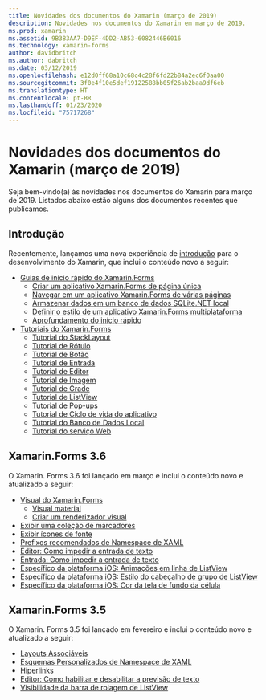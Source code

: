 ```yaml
---
title: Novidades dos documentos do Xamarin (março de 2019)
description: Novidades nos documentos do Xamarin em março de 2019.
ms.prod: xamarin
ms.assetid: 9B383AA7-D9EF-4DD2-AB53-6082446B6016
ms.technology: xamarin-forms
author: davidbritch
ms.author: dabritch
ms.date: 03/12/2019
ms.openlocfilehash: e12d0ff68a10c68c4c28f6fd22b84a2ec6f0aa00
ms.sourcegitcommit: 3f0e4f10e5def19122588bb05f26ab2baa9df6eb
ms.translationtype: HT
ms.contentlocale: pt-BR
ms.lasthandoff: 01/23/2020
ms.locfileid: "75717268"
---
```

# <a name="xamarin-docs-whats-new-march-2019"></a>Novidades dos documentos do Xamarin (março de 2019)

Seja bem-vindo(a) às novidades nos documentos do Xamarin para março de 2019. Listados abaixo estão alguns dos documentos recentes que publicamos.

## <a name="get-started"></a>Introdução

Recentemente, lançamos uma nova experiência de [introdução](~/get-started/index.yml) para o desenvolvimento do Xamarin, que inclui o conteúdo novo a seguir:

- [Guias de início rápido do Xamarin.Forms](~/get-started/quickstarts/index.md)
  - [Criar um aplicativo Xamarin.Forms de página única](~/get-started/quickstarts/single-page.md)
  - [Navegar em um aplicativo Xamarin.Forms de várias páginas](~/get-started/quickstarts/multi-page.md)
  - [Armazenar dados em um banco de dados SQLite.NET local](~/get-started/quickstarts/database.md)
  - [Definir o estilo de um aplicativo Xamarin.Forms multiplataforma](~/get-started/quickstarts/styling.md)
  - [Aprofundamento do início rápido](~/get-started/quickstarts/deepdive.md)
- [Tutoriais do Xamarin.Forms](~/get-started/tutorials/index.yml)
  - [Tutorial do StackLayout](~/get-started/tutorials/stacklayout/index.yml)
  - [Tutorial de Rótulo](~/get-started/tutorials/label/index.yml)
  - [Tutorial de Botão](~/get-started/tutorials/button/index.yml)
  - [Tutorial de Entrada](~/get-started/tutorials/entry/index.yml)
  - [Tutorial de Editor](~/get-started/tutorials/editor/index.yml)
  - [Tutorial de Imagem](~/get-started/tutorials/image/index.yml)
  - [Tutorial de Grade](~/get-started/tutorials/grid/index.yml)
  - [Tutorial de ListView](~/get-started/tutorials/listview/index.yml)
  - [Tutorial de Pop-ups](~/get-started/tutorials/pop-ups/index.yml)
  - [Tutorial de Ciclo de vida do aplicativo](~/get-started/tutorials/app-lifecycle/index.yml)
  - [Tutorial do Banco de Dados Local](~/get-started/tutorials/local-database/index.yml)
  - [Tutorial do serviço Web](~/get-started/tutorials/web-service/index.yml)

## <a name="xamarinforms-36"></a>Xamarin.Forms 3.6

O Xamarin. Forms 3.6 foi lançado em março e inclui o conteúdo novo e atualizado a seguir:

- [Visual do Xamarin.Forms](~/xamarin-forms/user-interface/visual/index.md)
  - [Visual material](~/xamarin-forms/user-interface/visual/material-visual.md)
  - [Criar um renderizador visual](~/xamarin-forms/user-interface/visual/create.md)
- [Exibir uma coleção de marcadores](~/xamarin-forms/user-interface/map/pins.md#display-a-pin-collection)
- [Exibir ícones de fonte](~/xamarin-forms/user-interface/text/fonts.md#display-font-icons)
- [Prefixos recomendados de Namespace de XAML](~/xamarin-forms/xaml/custom-prefix.md)
- [Editor: Como impedir a entrada de texto](~/xamarin-forms/user-interface/text/editor.md#preventing-text-entry)
- [Entrada: Como impedir a entrada de texto](~/xamarin-forms/user-interface/text/entry.md#preventing-text-entry)
- [Específico da plataforma iOS: Animações em linha de ListView](~/xamarin-forms/platform/ios/listview-row-animations.md)
- [Específico da plataforma iOS: Estilo do cabeçalho de grupo de ListView](~/xamarin-forms/platform/ios/listview-group-header-style.md)
- [Específico da plataforma iOS: Cor da tela de fundo da célula](~/xamarin-forms/platform/ios/cell-background-color.md)

## <a name="xamarinforms-35"></a>Xamarin.Forms 3.5

O Xamarin. Forms 3.5 foi lançado em fevereiro e inclui o conteúdo novo e atualizado a seguir:

- [Layouts Associáveis](~/xamarin-forms/user-interface/layouts/bindable-layouts.md)
- [Esquemas Personalizados de Namespace de XAML](~/xamarin-forms/xaml/custom-namespace-schemas.md)
- [Hiperlinks](~/xamarin-forms/user-interface/text/label.md#hyperlinks)
- [Editor: Como habilitar e desabilitar a previsão de texto](~/xamarin-forms/user-interface/text/editor.md#enabling-and-disabling-text-prediction)
- [Visibilidade da barra de rolagem de ListView](~/xamarin-forms/user-interface/listview/customizing-list-appearance.md#scrollbar-visibility)
